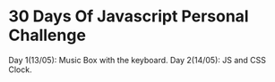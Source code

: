 # 30 Days Of Javascript Personal Challenge


Day 1(13/05): Music Box with the keyboard.
Day 2(14/05): JS and CSS Clock.
